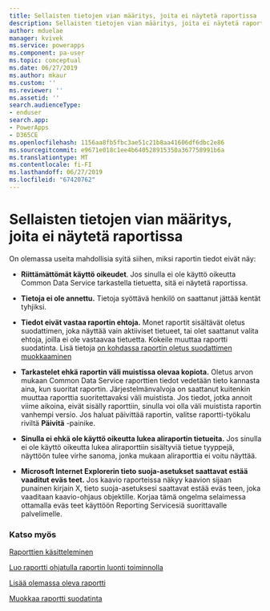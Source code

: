 ```yaml
---
title: Sellaisten tietojen vian määritys, joita ei näytetä raportissa | Microsoft Docs
description: Sellaisten tietojen vian määritys, joita ei näytetä raportissa
author: mduelae
manager: kvivek
ms.service: powerapps
ms.component: pa-user
ms.topic: conceptual
ms.date: 06/27/2019
ms.author: mkaur
ms.custom: ''
ms.reviewer: ''
ms.assetid: ''
search.audienceType:
- enduser
search.app:
- PowerApps
- D365CE
ms.openlocfilehash: 1156aa8fb5fbc3ae51c21b8aa41606df6dbc2e86
ms.sourcegitcommit: e9671e018c1ee4b640528915350a367758991b6a
ms.translationtype: MT
ms.contentlocale: fi-FI
ms.lasthandoff: 06/27/2019
ms.locfileid: "67420762"
---
```

# <a name="troubleshoot-problems-with-data-not-displaying-in-a-report"></a>Sellaisten tietojen vian määritys, joita ei näytetä raportissa

On olemassa useita mahdollisia syitä siihen, miksi raportin tiedot eivät näy:  
  
- **Riittämättömät käyttö oikeudet**. Jos sinulla ei ole käyttö oikeutta Common Data Service tarkastella tietuetta, sitä ei näytetä raportissa.  
  
- **Tietoja ei ole annettu.** Tietoja syöttävä henkilö on saattanut jättää kentät tyhjiksi.  
  
- **Tiedot eivät vastaa raportin ehtoja.** Monet raportit sisältävät oletus suodattimen, joka näyttää vain aktiiviset tietueet, tai olet saattanut valita ehtoja, joilla ei ole vastaavaa tietuetta. Kokeile muuttaa raportti suodatinta. Lisä tietoja [on kohdassa raportin oletus suodattimen muokkaaminen](edit-report-filter.md)  
  
- **Tarkastelet ehkä raportin väli muistissa olevaa kopiota.** Oletus arvon mukaan Common Data Service raporttien tiedot vedetään tieto kannasta aina, kun suoritat raportin. Järjestelmänvalvoja on saattanut kuitenkin muuttaa raporttia suoritettavaksi väli muistista. Jos tiedot, jotka annoit viime aikoina, eivät sisälly raporttiin, sinulla voi olla väli muistista raportin vanhempi versio. Jos haluat päivittää raportin, valitse raportti-työkalu riviltä **Päivitä** -painike.  
  
- **Sinulla ei ehkä ole käyttö oikeutta lukea aliraportin tietueita.** Jos sinulla ei ole käyttö oikeutta lukea aliraporttiin sisältyviä tietue tyyppejä, näyttöön tulee virhe sanoma, jonka mukaan aliraporttia ei voitu näyttää.  
  
- **Microsoft Internet Explorerin tieto suoja-asetukset saattavat estää vaaditut eväs teet.** Jos kaavio raporteissa näkyy kaavion sijaan punainen kirjain X, tieto suoja-asetuksesi saattavat estää eväs teen, joka vaaditaan kaavio-ohjaus objektille. Korjaa tämä ongelma selaimessa ottamalla eväs teet käyttöön Reporting Servicesiä suorittavalle palvelimelle.  
  

### <a name="see-also"></a>Katso myös
[Raporttien käsitteleminen](work-with-reports.md) 

[Luo raportti ohjatulla raportin luonti toiminnolla](create-report-with-wizard.md)

[Lisää olemassa oleva raportti](add-existing-report.md)

[Muokkaa raportti suodatinta](edit-report-filter.md)

